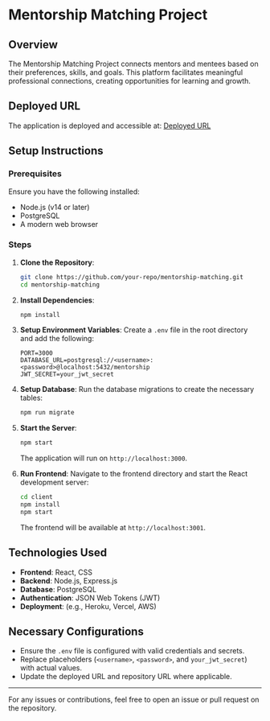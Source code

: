 # Mentorship Matching Project

## Overview
The Mentorship Matching Project connects mentors and mentees based on their preferences, skills, and goals. This platform facilitates meaningful professional connections, creating opportunities for learning and growth.

## Deployed URL
The application is deployed and accessible at:
[Deployed URL](https://your-deployed-url.com)

## Setup Instructions

### Prerequisites
Ensure you have the following installed:
- Node.js (v14 or later)
- PostgreSQL
- A modern web browser

### Steps

1. **Clone the Repository**:
   ```bash
   git clone https://github.com/your-repo/mentorship-matching.git
   cd mentorship-matching
   ```

2. **Install Dependencies**:
   ```bash
   npm install
   ```

3. **Setup Environment Variables**:
   Create a `.env` file in the root directory and add the following:
   ```env
   PORT=3000
   DATABASE_URL=postgresql://<username>:<password>@localhost:5432/mentorship
   JWT_SECRET=your_jwt_secret
   ```

4. **Setup Database**:
   Run the database migrations to create the necessary tables:
   ```bash
   npm run migrate
   ```

5. **Start the Server**:
   ```bash
   npm start
   ```
   The application will run on `http://localhost:3000`.

6. **Run Frontend**:
   Navigate to the frontend directory and start the React development server:
   ```bash
   cd client
   npm install
   npm start
   ```
   The frontend will be available at `http://localhost:3001`.

## Technologies Used
- **Frontend**: React, CSS
- **Backend**: Node.js, Express.js
- **Database**: PostgreSQL
- **Authentication**: JSON Web Tokens (JWT)
- **Deployment**: (e.g., Heroku, Vercel, AWS)

## Necessary Configurations
- Ensure the `.env` file is configured with valid credentials and secrets.
- Replace placeholders (`<username>`, `<password>`, and `your_jwt_secret`) with actual values.
- Update the deployed URL and repository URL where applicable.

---
For any issues or contributions, feel free to open an issue or pull request on the repository.
